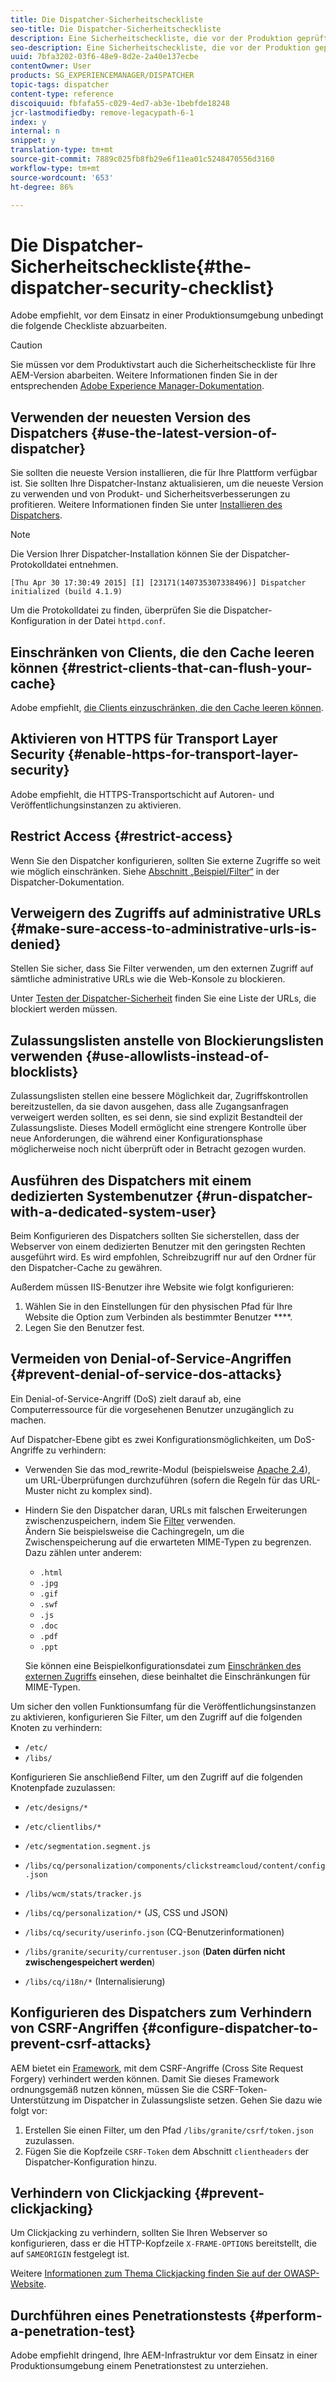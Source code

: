 ```yaml
---
title: Die Dispatcher-Sicherheitscheckliste
seo-title: Die Dispatcher-Sicherheitscheckliste
description: Eine Sicherheitscheckliste, die vor der Produktion geprüft werden sollte.
seo-description: Eine Sicherheitscheckliste, die vor der Produktion geprüft werden sollte.
uuid: 7bfa3202-03f6-48e9-8d2e-2a40e137ecbe
contentOwner: User
products: SG_EXPERIENCEMANAGER/DISPATCHER
topic-tags: dispatcher
content-type: reference
discoiquuid: fbfafa55-c029-4ed7-ab3e-1bebfde18248
jcr-lastmodifiedby: remove-legacypath-6-1
index: y
internal: n
snippet: y
translation-type: tm+mt
source-git-commit: 7889c025fb8fb29e6f11ea01c5248470556d3160
workflow-type: tm+mt
source-wordcount: '653'
ht-degree: 86%

---
```



# Die Dispatcher-Sicherheitscheckliste{#the-dispatcher-security-checklist}

<!-- 

Comment Type: remark
Last Modified By: unknown unknown (ims-author-00AF43764F54BE740A490D44@AdobeID)
Last Modified Date: 2015-06-05T05:14:35.365-0400

<p>Food for thought listed on <a href="https://jira.corp.adobe.com/browse/DOC-5649">DOC-5649</a>. To be considered while proof-reading.</p> 
<p> </p>

 -->

Adobe empfiehlt, vor dem Einsatz in einer Produktionsumgebung unbedingt die folgende Checkliste abzuarbeiten.

>[!CAUTION]
>
>Sie müssen vor dem Produktivstart auch die Sicherheitscheckliste für Ihre AEM-Version abarbeiten. Weitere Informationen finden Sie in der entsprechenden [Adobe Experience Manager-Dokumentation](https://helpx.adobe.com/experience-manager/6-3/sites/administring/using/security-checklist.html).

## Verwenden der neuesten Version des Dispatchers {#use-the-latest-version-of-dispatcher}

Sie sollten die neueste Version installieren, die für Ihre Plattform verfügbar ist. Sie sollten Ihre Dispatcher-Instanz aktualisieren, um die neueste Version zu verwenden und von Produkt- und Sicherheitsverbesserungen zu profitieren. Weitere Informationen finden Sie unter [Installieren des Dispatchers](dispatcher-install.md).

>[!NOTE]
>
>Die Version Ihrer Dispatcher-Installation können Sie der Dispatcher-Protokolldatei entnehmen.
>
>`[Thu Apr 30 17:30:49 2015] [I] [23171(140735307338496)] Dispatcher initialized (build 4.1.9)`
>
>Um die Protokolldatei zu finden, überprüfen Sie die Dispatcher-Konfiguration in der Datei `httpd.conf`.

## Einschränken von Clients, die den Cache leeren können {#restrict-clients-that-can-flush-your-cache}

Adobe empfiehlt, [die Clients einzuschränken, die den Cache leeren können](dispatcher-configuration.md#limiting-the-clients-that-can-flush-the-cache).

## Aktivieren von HTTPS für Transport Layer Security {#enable-https-for-transport-layer-security}

Adobe empfiehlt, die HTTPS-Transportschicht auf Autoren- und Veröffentlichungsinstanzen zu aktivieren. 

<!-- 

Comment Type: remark
Last Modified By: unknown unknown (ims-author-00AF43764F54BE740A490D44@AdobeID)
Last Modified Date: 2015-06-26T04:41:28.841-0400

<p>Recommended to have SSL termination, front end SSL.</p> 
<p>Question is do we want to have SSL communication between dispatcher and AEM instances (publish and/or author).</p> 
<p>We might want to have two items:</p> 
<ul> 
 <li>MUST HTTPS clients -&gt; dispatcher / load balancer</li> 
 <li>NICE load balancer -&gt; dispatcher<br /> </li> 
 <li>NICE dispatcher -&gt; instances if sensitive information such as credit cards / or infrastructure requirements such as DMZ</li> 
</ul>

 -->

## Restrict Access {#restrict-access}

Wenn Sie den Dispatcher konfigurieren, sollten Sie externe Zugriffe so weit wie möglich einschränken. Siehe [Abschnitt „Beispiel/Filter“](dispatcher-configuration.md#main-pars_184_1_title) in der Dispatcher-Dokumentation.

## Verweigern des Zugriffs auf administrative URLs  {#make-sure-access-to-administrative-urls-is-denied}

Stellen Sie sicher, dass Sie Filter verwenden, um den externen Zugriff auf sämtliche administrative URLs wie die Web-Konsole zu blockieren.

Unter [Testen der Dispatcher-Sicherheit](dispatcher-configuration.md#testing-dispatcher-security) finden Sie eine Liste der URLs, die blockiert werden müssen.

## Zulassungslisten anstelle von Blockierungslisten verwenden {#use-allowlists-instead-of-blocklists}

Zulassungslisten stellen eine bessere Möglichkeit dar, Zugriffskontrollen bereitzustellen, da sie davon ausgehen, dass alle Zugangsanfragen verweigert werden sollten, es sei denn, sie sind explizit Bestandteil der Zulassungsliste. Dieses Modell ermöglicht eine strengere Kontrolle über neue Anforderungen, die während einer Konfigurationsphase möglicherweise noch nicht überprüft oder in Betracht gezogen wurden.

## Ausführen des Dispatchers mit einem dedizierten Systembenutzer {#run-dispatcher-with-a-dedicated-system-user}

Beim Konfigurieren des Dispatchers sollten Sie sicherstellen, dass der Webserver von einem dedizierten Benutzer mit den geringsten Rechten ausgeführt wird. Es wird empfohlen, Schreibzugriff nur auf den Ordner für den Dispatcher-Cache zu gewähren.

Außerdem müssen IIS-Benutzer ihre Website wie folgt konfigurieren:

1. Wählen Sie in den Einstellungen für den physischen Pfad für Ihre Website die Option zum Verbinden als bestimmter Benutzer ****.
1. Legen Sie den Benutzer fest.

## Vermeiden von Denial-of-Service-Angriffen  {#prevent-denial-of-service-dos-attacks}

Ein Denial-of-Service-Angriff (DoS) zielt darauf ab, eine Computerressource für die vorgesehenen Benutzer unzugänglich zu machen.

Auf Dispatcher-Ebene gibt es zwei Konfigurationsmöglichkeiten, um DoS-Angriffe zu verhindern:  [](https://docs.adobe.com/content/docs/en/dispatcher.html#/filter (Filter))

* Verwenden Sie das mod_rewrite-Modul (beispielsweise [Apache 2.4](https://httpd.apache.org/docs/2.4/mod/mod_rewrite.html)), um URL-Überprüfungen durchzuführen (sofern die Regeln für das URL-Muster nicht zu komplex sind).

* Hindern Sie den Dispatcher daran, URLs mit falschen Erweiterungen zwischenzuspeichern, indem Sie [Filter](dispatcher-configuration.md#configuring-access-to-conten-tfilter) verwenden.\
   Ändern Sie beispielsweise die Cachingregeln, um die Zwischenspeicherung auf die erwarteten MIME-Typen zu begrenzen. Dazu zählen unter anderem:

   * `.html`
   * `.jpg`
   * `.gif`
   * `.swf`
   * `.js`
   * `.doc`
   * `.pdf`
   * `.ppt`

   Sie können eine Beispielkonfigurationsdatei zum [Einschränken des externen Zugriffs](#restrict-access) einsehen, diese beinhaltet die Einschränkungen für MIME-Typen. 

Um sicher den vollen Funktionsumfang für die Veröffentlichungsinstanzen zu aktivieren, konfigurieren Sie Filter, um den Zugriff auf die folgenden Knoten zu verhindern:

* `/etc/`
* `/libs/`

Konfigurieren Sie anschließend Filter, um den Zugriff auf die folgenden Knotenpfade zuzulassen:

* `/etc/designs/*`
* `/etc/clientlibs/*`
* `/etc/segmentation.segment.js`
* `/libs/cq/personalization/components/clickstreamcloud/content/config.json`
* `/libs/wcm/stats/tracker.js`
* `/libs/cq/personalization/*` (JS, CSS und JSON)
* `/libs/cq/security/userinfo.json` (CQ-Benutzerinformationen)
* `/libs/granite/security/currentuser.json` (**Daten dürfen nicht zwischengespeichert werden**)

* `/libs/cq/i18n/*` (Internalisierung)

<!-- 

Comment Type: remark
Last Modified By: unknown unknown (ims-author-00AF43764F54BE740A490D44@AdobeID)
Last Modified Date: 2015-06-26T04:38:17.016-0400

<p>We need to highlight whether a path applies to all versions or specific ones.<br /> </p>

 -->

## Konfigurieren des Dispatchers zum Verhindern von CSRF-Angriffen {#configure-dispatcher-to-prevent-csrf-attacks}

AEM bietet ein [Framework](https://helpx.adobe.com/experience-manager/6-3/sites/administering/using/security-checklist.html#verification-steps), mit dem CSRF-Angriffe (Cross Site Request Forgery) verhindert werden können. Damit Sie dieses Framework ordnungsgemäß nutzen können, müssen Sie die CSRF-Token-Unterstützung im Dispatcher in Zulassungsliste setzen. Gehen Sie dazu wie folgt vor:

1. Erstellen Sie einen Filter, um den Pfad `/libs/granite/csrf/token.json` zuzulassen.
1. Fügen Sie die Kopfzeile `CSRF-Token` dem Abschnitt `clientheaders` der Dispatcher-Konfiguration hinzu.

## Verhindern von Clickjacking {#prevent-clickjacking}

Um Clickjacking zu verhindern, sollten Sie Ihren Webserver so konfigurieren, dass er die HTTP-Kopfzeile `X-FRAME-OPTIONS` bereitstellt, die auf `SAMEORIGIN` festgelegt ist.

Weitere [Informationen zum Thema Clickjacking finden Sie auf der OWASP-Website](https://www.owasp.org/index.php/Clickjacking).

## Durchführen eines Penetrationstests {#perform-a-penetration-test}

Adobe empfiehlt dringend, Ihre AEM-Infrastruktur vor dem Einsatz in einer Produktionsumgebung einem Penetrationstest zu unterziehen. 

